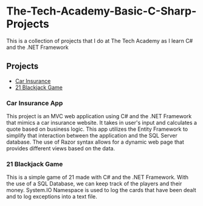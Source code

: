 # The-Tech-Academy-Basic-C-Sharp-Projects
This is a collection of projects that I do at The Tech Academy as I learn C# and the .NET Framework

## Projects

* [Car Insurance](https://github.com/TnTien/The-Tech-Academy-Basic-C-Sharp-Projects/tree/main/CarInsurance)
* [21 Blackjack Game](https://github.com/TnTien/The-Tech-Academy-Basic-C-Sharp-Projects/tree/main/TwentyOne)

### Car Insurance App
This project is an MVC web application using C# and the .NET Framework that mimics a car insurance website. It takes in user's input and calculates a quote based on business logic. This app utilizes the Entity Framework to simplify that interaction between the application and the SQL Server database. The use of Razor syntax allows for a dynamic web page that provides different views based on the data.

### 21 Blackjack Game
This is a simple game of 21 made with C# and the .NET Framework. With the use of a SQL Database, we can keep track of the players and their money. System.IO Namespace is used to log the cards that have been dealt and to log exceptions into a text file.
